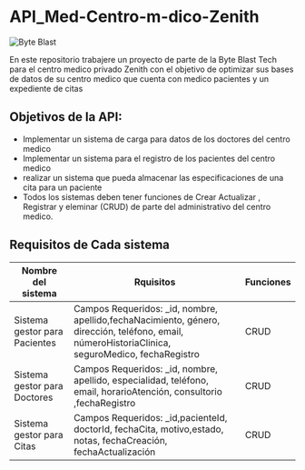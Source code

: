 # API_Med-Centro-m-dico-Zenith
![Byte Blast]()
<p>En este repositorio trabajere un proyecto de parte de la Byte Blast Tech para el centro medico privado Zenith con el objetivo de optimizar sus bases de datos de su centro medico que cuenta con medico pacientes y un expediente de citas </p>

## Objetivos de la API:
- Implementar un sistema de carga para datos de los doctores del centro medico 
- Implementar un sistema para el registro de los pacientes del centro medico 
- realizar un sistema que pueda almacenar las especificaciones de una cita para un paciente
- Todos los sistemas deben tener funciones de Crear Actualizar , Registrar y eleminar (CRUD) de parte del administrativo del centro medico.

## Requisitos de Cada sistema

| Nombre del sistema              | Rquisitos                   | Funciones |
|------------------------------|-------------------------|---------|
|Sistema gestor para Pacientes   | Campos Requeridos: _id, nombre, apellido,fechaNacimiento, género, dirección, teléfono, email, númeroHistoriaClinica, seguroMedico, fechaRegistro| CRUD   |
| Sistema gestor para Doctores| Campos Requeridos: _id, nombre, apellido, especialidad, teléfono, email, horarioAtención, consultorio ,fechaRegistro  |CRUD     |
| Sistema gestor para Citas      | Campos Requeridos: _id,pacienteId, doctorId, fechaCita, motivo,estado, notas, fechaCreación, fechaActualización    | CRUD    |


 